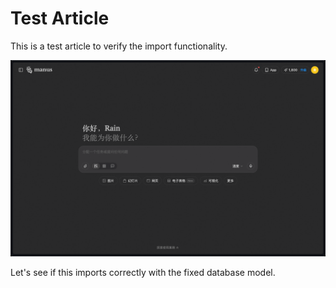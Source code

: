 # Test Article

This is a test article to verify the import functionality.

![test image](image/image_iik2iFEIQt.png)

Let's see if this imports correctly with the fixed database model.